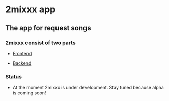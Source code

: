 # 2mixxx app

## The app for request songs

### 2mixxx consist of two parts

- [Frontend](https://github.com/carlesfelix/2mixxx/tree/main/frontend)

- [Backend](https://github.com/carlesfelix/2mixxx/tree/main/backend)

### Status
- At the moment 2mixxx is under development. Stay tuned because alpha is coming soon!

